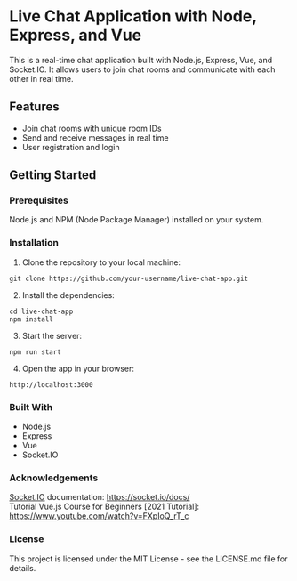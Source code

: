 # Live Chat Application with Node, Express, and Vue

This is a real-time chat application built with Node.js, Express, Vue, and Socket.IO. It allows users to join chat rooms and communicate with each other in real time.

## Features
- Join chat rooms with unique room IDs
- Send and receive messages in real time
- User registration and login

## Getting Started

### Prerequisites
Node.js and NPM (Node Package Manager) installed on your system.

### Installation
1. Clone the repository to your local machine:
```
git clone https://github.com/your-username/live-chat-app.git
```

2. Install the dependencies:
```
cd live-chat-app
npm install
```

3. Start the server:
```
npm run start
```

4. Open the app in your browser:
```
http://localhost:3000
```

### Built With
- Node.js
- Express
- Vue
- Socket.IO

### Acknowledgements
[Socket.IO](https://socket.io/docs/) documentation: https://socket.io/docs/ <br>
Tutorial Vue.js Course for Beginners [2021 Tutorial]: https://www.youtube.com/watch?v=FXpIoQ_rT_c

### License
This project is licensed under the MIT License - see the LICENSE.md file for details.
